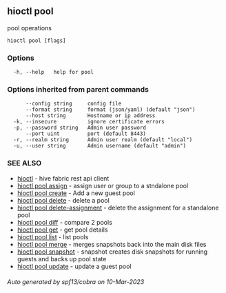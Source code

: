 ## hioctl pool

pool operations

```
hioctl pool [flags]
```

### Options

```
  -h, --help   help for pool
```

### Options inherited from parent commands

```
      --config string     config file
      --format string     format (json/yaml) (default "json")
      --host string       Hostname or ip address
  -k, --insecure          ignore certificate errors
  -p, --password string   Admin user password
      --port uint         port (default 8443)
  -r, --realm string      Admin user realm (default "local")
  -u, --user string       Admin username (default "admin")
```

### SEE ALSO

* [hioctl](hioctl.md)	 - hive fabric rest api client
* [hioctl pool assign](hioctl_pool_assign.md)	 - assign user or group to a stndalone pool
* [hioctl pool create](hioctl_pool_create.md)	 - Add a new guest pool
* [hioctl pool delete](hioctl_pool_delete.md)	 - delete a pool
* [hioctl pool delete-assignment](hioctl_pool_delete-assignment.md)	 - delete the assignment for a standalone pool
* [hioctl pool diff](hioctl_pool_diff.md)	 - compare 2 pools
* [hioctl pool get](hioctl_pool_get.md)	 - get pool details
* [hioctl pool list](hioctl_pool_list.md)	 - list pools
* [hioctl pool merge](hioctl_pool_merge.md)	 - merges snapshots back into the main disk files
* [hioctl pool snapshot](hioctl_pool_snapshot.md)	 - snapshot creates disk snapshots for running guests and backs up pool state
* [hioctl pool update](hioctl_pool_update.md)	 - update a guest pool

###### Auto generated by spf13/cobra on 10-Mar-2023
